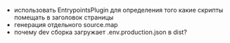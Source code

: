 -   использовать EntrypointsPlugin для определения того какие скрипты помещать в заголовок страницы
-   генерация отдельного source.map
-   почему dev сборка загружает .env.production.json в dist?
